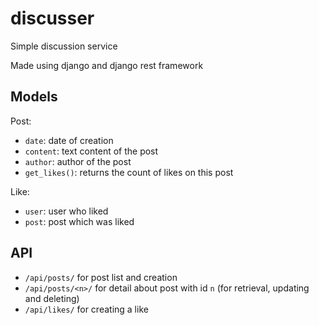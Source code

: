 # discusser
Simple discussion service

Made using django and django rest framework

## Models
Post:
- `date`: date of creation
- `content`: text content of the post
- `author`: author of the post
- `get_likes()`: returns the count of likes on this post

Like:
- `user`: user who liked
- `post`: post which was liked

## API
- `/api/posts/` for post list and creation
- `/api/posts/<n>/` for detail about post with id `n` (for retrieval, updating and deleting)
- `/api/likes/` for creating a like

